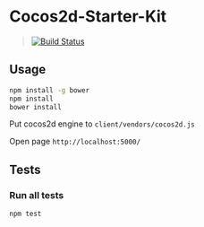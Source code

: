 # Cocos2d-Starter-Kit
> [![Build Status](https://travis-ci.org/qertis/cocos2d-starter-kit.svg?branch=master)](https://travis-ci.org/qertis/cocos2d-starter-kit)

## Usage

```sh
npm install -g bower
npm install
bower install
```

Put cocos2d engine to `client/vendors/cocos2d.js`

Open page `http://localhost:5000/`

## Tests 

### Run all tests
```
npm test
```

